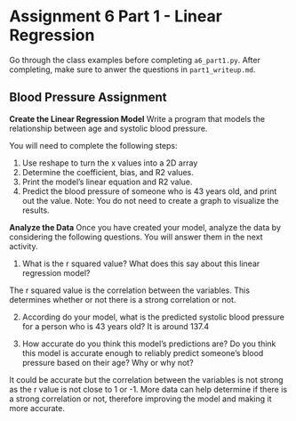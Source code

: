 # Assignment 6 Part 1 - Linear Regression

Go through the class examples before completing `a6_part1.py`.  After completing, make sure to anwer the questions in `part1_writeup.md`.

## Blood Pressure Assignment

**Create the Linear Regression Model**
Write a program that models the relationship between age and systolic blood pressure.

You will need to complete the following steps:

1. Use reshape to turn the x values into a 2D array
2. Determine the coefficient, bias, and R2 values.
3. Print the model’s linear equation and R2 value.
4. Predict the blood pressure of someone who is 43 years old, and print out the value.
Note: You do not need to create a graph to visualize the results.

**Analyze the Data**
Once you have created your model, analyze the data by considering the following questions. You will answer them in the next activity.

1. What is the r squared value? What does this say about this linear regression model?

The r squared value is the correlation between the variables. This determines whether or not there is a strong correlation or not.

2. According do your model, what is the predicted systolic blood pressure for a person who is 43 years old?
It is around 137.4


3. How accurate do you think this model’s predictions are? Do you think this model is accurate enough to reliably predict someone’s blood pressure based on their age? Why or why not?

It could be accurate but the correlation between the variables is not strong as the r value is not close to 1 or -1. More data can help determine if there is a strong correlation or not, therefore improving the model and making it more accurate.
